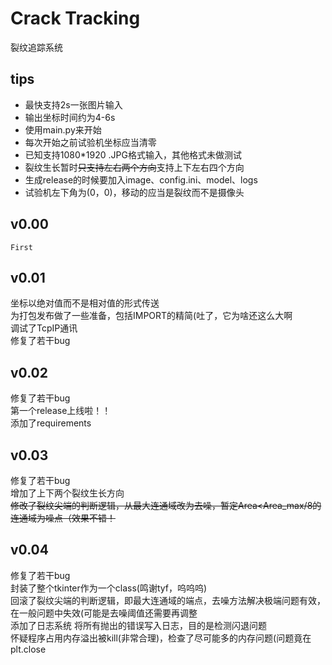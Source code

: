 # Crack Tracking
裂纹追踪系统

## tips

- 最快支持2s一张图片输入
- 输出坐标时间约为4-6s
- 使用main.py来开始
- 每次开始之前试验机坐标应当清零
- 已知支持1080*1920 .JPG格式输入，其他格式未做测试
- 裂纹生长暂时~~只支持左右两个方向~~支持上下左右四个方向
- 生成release的时候要加入image、config.ini、model、logs
- 试验机左下角为(0，0)，移动的应当是裂纹而不是摄像头

## v0.00
    First
    
## v0.01
坐标以绝对值而不是相对值的形式传送   
为打包发布做了一些准备，包括IMPORT的精简(吐了，它为啥还这么大啊    
调试了TcpIP通讯  
修复了若干bug

## v0.02
修复了若干bug    
第一个release上线啦！！    
添加了requirements

## v0.03
修复了若干bug    
增加了上下两个裂纹生长方向   
~~修改了裂纹尖端的判断逻辑，从最大连通域改为去噪，暂定Area<Area_max/8的连通域为噪点（效果不错！~~

## v0.04
修复了若干bug    
封装了整个tkinter作为一个class(鸣谢tyf，呜呜呜)    
回滚了裂纹尖端的判断逻辑，即最大连通域的端点，去噪方法解决极端问题有效，在一般问题中失效(可能是去噪阈值还需要再调整     
添加了日志系统 将所有抛出的错误写入日志，目的是检测闪退问题  
怀疑程序占用内存溢出被kill(非常合理)，检查了尽可能多的内存问题(问题竟在plt.close    
